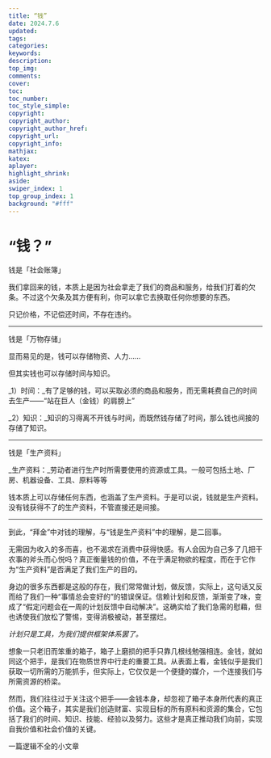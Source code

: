 ```yaml
---
title: “钱”
date: 2024.7.6
updated:
tags:
categories:
keywords:
description:
top_img:
comments:
cover:
toc:
toc_number:
toc_style_simple:
copyright:
copyright_author:
copyright_author_href:
copyright_url:
copyright_info:
mathjax:
katex:
aplayer:
highlight_shrink:
aside:
swiper_index: 1
top_group_index: 1
background: "#fff"
---
```


# “钱？”

钱是「社会账簿」  

我们拿回来的钱，本质上是因为社会拿走了我们的商品和服务，给我们打着的欠条。不过这个欠条及其方便有利，你可以拿它去换取任何你想要的东西。

只记价格，不记偿还时间，不存在违约。

  

---

钱是「万物存储」

显而易见的是，钱可以存储物资、人力……

但其实钱也可以存储时间与知识。

_1）时间：_有了足够的钱，可以买取必须的商品和服务，而无需耗费自己的时间去生产——“站在巨人（金钱）的肩膀上”

_2）知识：_知识的习得离不开钱与时间，而既然钱存储了时间，那么钱也间接的存储了知识。

  

---

钱是「生产资料」

_生产资料：_劳动者进行生产时所需要使用的资源或工具。一般可包括土地、厂房、机器设备、工具、原料等等

钱本质上可以存储任何东西，也涵盖了生产资料。于是可以说，钱就是生产资料。没有钱获得不了的生产资料，不管直接还是间接。

  

---

到此，“拜金”中对钱的理解，与“钱是生产资料”中的理解，是二回事。

无需因为收入的多而喜，也不渴求在消费中获得快感。有人会因为自己多了几把干农事的斧头而心悦吗？真正衡量钱的价值，不在于满足物欲的程度，而在于它作为“生产资料”是否满足了我们生产的目的。

身边的很多东西都是这般的存在，我们常常做计划，做反馈，实际上，这句话又反而给了我们一种“事情总会变好的”的错误保证。信赖计划和反馈，渐渐变了味，变成了“假定问题会在一周的计划反馈中自动解决”。这确实给了我们急需的慰藉，但也诱使我们放松了警惕，变得消极被动，甚至摆烂。

_计划只是工具，为我们提供框架体系罢了。_

想象一只老旧而笨重的箱子，箱子上磨损的把手只靠几根线勉强相连。金钱，就如同这个把手，是我们在物质世界中行走的重要工具。从表面上看，金钱似乎是我们获取一切所需的万能抓手，但实际上，它仅仅是一个便捷的媒介，一个连接我们与所需资源的桥梁。

然而，我们往往过于关注这个把手——金钱本身，却忽视了箱子本身所代表的真正价值。这个箱子，其实是我们创造财富、实现目标的所有原料和资源的集合，它包括了我们的时间、知识、技能、经验以及努力。这些才是真正推动我们向前，实现自我价值和社会价值的关键。

一篇逻辑不全的小文章